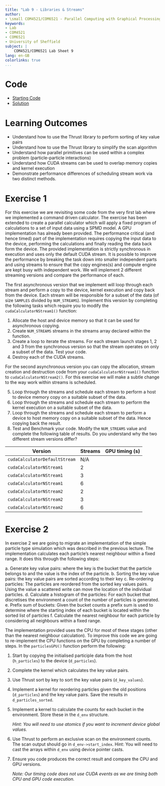 ```yaml
---
title: "Lab 9 - Libraries & Streams"
author:
- \small COM4521/COM6521 - Parallel Computing with Graphical Processing Units (GPUs)
keywords:
- Lab
- COM4521
- COM6521
- University of Sheffield
subject: |
    COM4521/COM6521 Lab Sheet 9
lang: en-GB
colorlinks: true
...
```


# Code

* [Starting Code](https://github.com/RSE-Sheffield/COMCUDA_labs/archive/Lab09_src.zip)
* [Solution](https://github.com/RSE-Sheffield/COMCUDA_labs/archive/Lab09_sln.zip)

# Learning Outcomes

*   Understand how to use the Thrust library to perform sorting of key value pairs
*   Understand how to use the Thrust library to simplify the scan algorithm
*   Understand how parallel primitives can be used within a complex problem (particle-particle interactions)
*   Understand how CUDA streams can be used to overlap memory copies and kernel execution
*   Demonstrate performance differences of scheduling stream work via two distinct methods. 

# Exercise 1

For this exercise we are revisiting some code from the very first lab where we implemented a command driven calculator. The exercise has been extended to create a parallel calculator which will apply a fixed program of calculations to a set of input data using a SPMD model. A GPU implementation has already been provided. The performance critical (and hence timed) part of the implementation requires copying the input data to the device, performing the calculations and finally reading the data back form the device. The provided implementation is strictly synchronous in execution and uses only the default CUDA stream. It is possible to improve the performance by breaking the task down into smaller independent parts and using streams to ensure that the copy engines(s) and compute engine are kept busy with independent work. We will implement 2 different streaming versions and compare the performance of each. 

The first asynchronous version that we implement will loop through each stream and perform a copy to the device, kernel execution and copy back from the device. Each stream will be responsible for a subset of the data (of size `SAMPLES` divided by `NUM_STREAMS`). Implement this version by completing the following tasks which require you to modify the `cudaCalculatorNStream1()` function:

1.  Allocate the host and device memory so that it can be used for asynchronous copying.
2. Create `NUM_STREAMS` streams in the streams array declared within the function.
3. Create a loop to iterate the streams. For each stream launch stages 1, 2 and 3 from the synchronous version so that the stream operates on only a subset of the data. Test your code. 
4. Destroy each of the CUDA streams.

For the second asynchronous version you can copy the allocation, stream creation and destruction code from your `cudaCalculatorNStream1()` function to `cudaCalculatorNStream2()`. For this exercise we will make a subtle change to the way work within streams is scheduled.

5. Loop through the streams and schedule each stream to perform a host to device memory copy on a suitable subset of the data.
6. Loop through the streams and schedule each stream to perform the kernel execution on a suitable subset of the data.
7. Loop through the streams and schedule each stream to perform a device to host memory copy on a suitable subset of the data. Hence copying back the result.
8. Test and Benchmark your code. Modify the `NUM_STREAMS` value and complete the following table of results. Do you understand why the two different stream versions differ?

Version                      |Streams|GPU timing (s)
-----------------------------|-------|--------------
`cudaCalculatorDefaultStream`|N/A    |
`cudaCalculatorNStream1`     |2      |
`cudaCalculatorNStream1`     |3      |
`cudaCalculatorNStream1`     |6      |
`cudaCalculatorNStream2`     |2      |
`cudaCalculatorNStream2`     |3      |
`cudaCalculatorNStream2`     |6      |

# Exercise 2

In exercise 2 we are going to migrate an implementation of the simple particle type simulation which was described in the previous lecture. The implementation calculates each particle’s nearest neighbour within a fixed range. It does this through the following steps:

a.  Generate key value pairs: where the key is the bucket that the particle belongs to and the value is the index of the particle.
b.  Sorting the key value pairs: the key value pairs are sorted according to their key
c.  Re-ordering particles: The particles are reordered from the sorted key values pairs. Using the value a scattered write can move the location of the individual particles.
d.  Calculate a histogram of the particles: For each bucket that discretises the environment a count of the number of particles is generated.
e.  Prefix sum of buckets: Given the bucket counts a prefix sum is used to determine where the starting index of each bucket is located within the sorted list of particles
f.  Calculate the nearest neighbour for each particle by considering all neighbours within a fixed range.

The implementation provided uses the CPU for most of these stages (other than the nearest neighbour calculation). To improve this code we are going to re-implement the CPU functions on the GPU by completing a number of steps. In the `particlesGPU()` function perform the following:

1.  Start by copying the initialised participle data from the host (`h_particles`) to the device (`d_particles`).
2.  Complete the kernel which calculates the key value pairs.
3.  Use Thrust sort by key to sort the key value pairs (`d_key_values`).
4.  Implement a kernel for reordering particles given the old positions (`d_particles`) and the key value pairs. Save the results in `d_particles_sorted`.
5.  Implement a kernel to calculate the counts for each bucket in the environment. Store these in the `d_env` structure. 

    *Hint: You will need to use atomics if you want to increment device global values.*

6.  Use Thrust to perform an exclusive scan on the environment counts. The scan output should go in `d_env->start_index`. Hint: You will need to cast the arrays within `d_env` using device pointer casts.
7.  Ensure you code produces the correct result and compare the CPU and GPU versions.
    
    *Note: Our timing code does not use CUDA events as we are timing both CPU and GPU code execution.*
